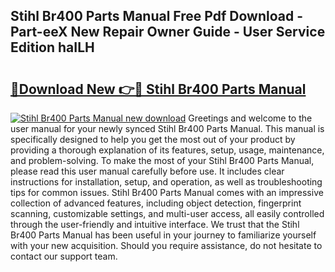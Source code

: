 ## Stihl Br400 Parts Manual Free Pdf Download - Part-eeX New Repair Owner Guide - User Service Edition haILH

# <h2><a href="http://bc7240.oget.top/?id=Stihl+Br400+Parts+Manual">🔗Download New 👉🔴 Stihl Br400 Parts Manual</a></h2>

[![Stihl Br400 Parts Manual new download](https://i.imgur.com/5g1atiW.png)](http://bc7240.oget.top/?id=Stihl+Br400+Parts+Manual)
Greetings and welcome to the user manual for your newly synced Stihl Br400 Parts Manual. This manual is specifically designed to help you get the most out of your product by providing a thorough explanation of its features, setup, usage, maintenance, and problem-solving. To make the most of your Stihl Br400 Parts Manual, please read this user manual carefully before use. It includes clear instructions for installation, setup, and operation, as well as troubleshooting tips for common issues. Stihl Br400 Parts Manual comes with an impressive collection of advanced features, including object detection, fingerprint scanning, customizable settings, and multi-user access, all easily controlled through the user-friendly and intuitive interface. We trust that the Stihl Br400 Parts Manual has been useful in your journey to familiarize yourself with your new acquisition. Should you require assistance, do not hesitate to contact our support team.
